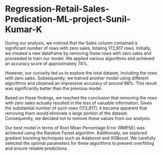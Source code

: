 # Regression-Retail-Sales-Predication-ML-project-Sunil-Kumar-K
During our analysis, we noticed that the Sales column contained a significant number of rows with zero sales, totaling 172,817 rows. Initially, we created a new dataframe by removing these rows with zero sales and proceeded to train our model. We applied various algorithms and achieved an accuracy score of approximately 74%.

However, our curiosity led us to explore the total dataset, including the rows with zero sales. Subsequently, we trained another model using different algorithms and obtained an impressive accuracy of around 98%. This result was significantly better than the previous model.

Based on these findings, we reached the conclusion that removing the rows with zero sales actually resulted in the loss of valuable information. Given the substantial number of such rows (172,817), it became apparent that removing them would eliminate a large portion of the dataset. Consequently, we decided not to remove these values from our analysis.

Our best model in terms of Root Mean Percentage Error (RMPSE) was achieved using the Random Forest algorithm. Additionally, we explored gradient boosting techniques such as Adaboost and XGBoost. We carefully selected the optimal parameters for these algorithms to prevent overfitting and ensure reliable predictions.

